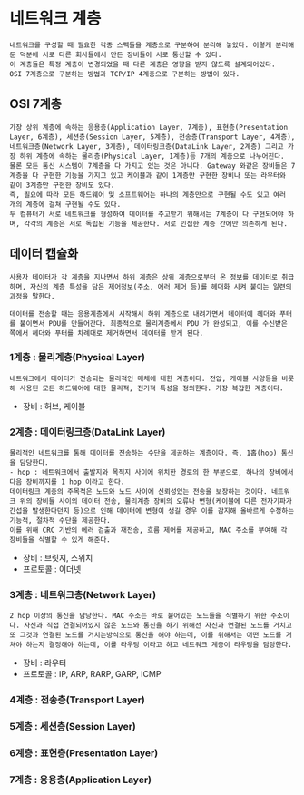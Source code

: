 # 네트워크 계층
    네트워크를 구성할 때 필요한 각종 스펙들을 계층으로 구분하여 분리해 놓았다. 이렇게 분리해둔 덕분에 서로 다른 회사들에서 만든 장비들이 서로 통신할 수 있다.
    이 계층들은 특정 계층이 변경되었을 때 다른 계층은 영향을 받지 않도록 설계되어있다.
    OSI 7계층으로 구분하는 방법과 TCP/IP 4계층으로 구분하는 방법이 있다.
## OSI 7계층
    가장 상위 계층에 속하는 응용층(Application Layer, 7계층), 표현층(Presentation Layer, 6계층), 세션층(Session Layer, 5계층), 전송층(Transport Layer, 4계층), 네트워크층(Network Layer, 3계층), 데이터링크층(DataLink Layer, 2계층) 그리고 가장 하위 계층에 속하는 물리층(Physical Layer, 1계층)등 7개의 계층으로 나누어진다. 
    물론 모든 통신 시스템이 7계층을 다 가지고 있는 것은 아니다. Gateway 와같은 장비들은 7계층을 다 구현한 기능을 가지고 있고 케이블과 같이 1계층만 구현한 장비나 또는 라우터와 같이 3계층만 구현한 장비도 있다. 
    즉, 필요에 따라 모든 하드웨어 및 소프트웨어는 하나의 계층만으로 구현될 수도 있고 여러 개의 계층에 걸쳐 구현될 수도 있다. 
    두 컴퓨터가 서로 네트워크를 형성하여 데이터를 주고받기 위해서는 7계층이 다 구현되어야 하며, 각각의 계층은 서로 독립된 기능을 제공한다. 서로 인접한 계층 간에만 의존하게 된다.
## 데이터 캡슐화
    사용자 데이터가 각 계층을 지나면서 하위 계층은 상위 계층으로부터 온 정보를 데이터로 취급하며, 자신의 계층 특성을 담은 제어정보(주소, 에러 제어 등)를 헤더화 시켜 붙이는 일련의 과정을 말한다.

    데이터를 전송할 때는 응용계층에서 시작해서 하위 계층으로 내려가면서 데이터에 헤더와 푸터를 붙이면서 PDU를 만들어간다. 최종적으로 물리계층에서 PDU 가 완성되고, 이를 수신받은 쪽에서 헤더와 푸터를 차례대로 제거하면서 데이터를 받게 된다.
### 1계층 : 물리계층(Physical Layer)
    네트워크에서 데이터가 전송되는 물리적인 매체에 대한 계층이다. 전압, 케이블 사양등을 비롯해 사용된 모든 하드웨어에 대한 물리적, 전기적 특성을 정의한다. 가장 복잡한 계층이다.
- 장비 : 허브, 케이블
### 2계층 : 데이터링크층(DataLink Layer)
    물리적인 네트워크를 통해 데이터를 전송하는 수단을 제공하는 계층이다. 즉, 1홉(hop) 통신을 담당한다. 
    - hop : 네트워크에서 출발지와 목적지 사이에 위치한 경로의 한 부분으로, 하나의 장비에서 다음 장비까지를 1 hop 이라고 한다.
    데이터링크 계층의 주목적은 노드와 노드 사이에 신뢰성있는 전송을 보장하는 것이다. 네트워크 위의 장비들 사이의 데이터 전송, 물리계층 장비의 오류나 변형(케이블에 다른 전자기파가 간섭을 발생한다던지 등)으로 인해 데이터에 변형이 생길 경우 이를 감지해 올바르게 수정하는 기능적, 절차적 수단을 제공한다.
    이를 위해 CRC 기반의 에러 검출과 재전송, 흐름 제어를 제공하고, MAC 주소를 부여해 각 장비들을 식별할 수 있게 해준다.
- 장비 : 브릿지, 스위치
- 프로토콜 : 이더넷

### 3계층 : 네트워크층(Network Layer)
    2 hop 이상의 통신을 담당한다. MAC 주소는 바로 붙어있는 노드들을 식별하기 위한 주소이다. 자신과 직접 연결되어있지 않은 노드와 통신을 하기 위해선 자신과 연결된 노드를 거치고 또 그것과 연결된 노드를 거치는방식으로 통신을 해야 하는데, 이를 위해서는 어떤 노드를 거쳐야 하는지 결정해야 하는데, 이를 라우팅 이라고 하고 네트워크 계층이 라우팅을 담당한다.
- 장비 : 라우터
- 프로토콜 : IP, ARP, RARP, GARP, ICMP
### 4계층 : 전송층(Transport Layer)
### 5계층 : 세션층(Session Layer)
### 6계층 : 표현층(Presentation Layer)
### 7계층 : 응용층(Application Layer)